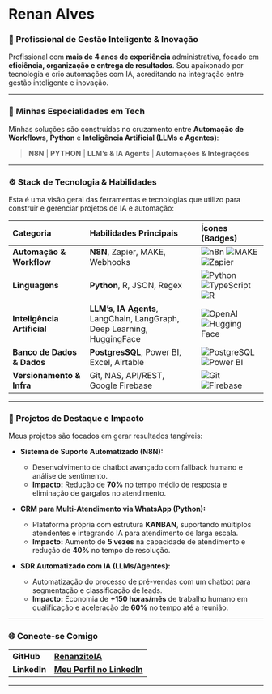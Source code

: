 # Renan Alves 

### 🚀 Profissional de Gestão Inteligente & Inovação

Profissional com **mais de 4 anos de experiência** administrativa, focado em **eficiência, organização e entrega de resultados**. Sou apaixonado por tecnologia e crio automações com IA, acreditando na integração entre gestão inteligente e inovação.

---

### 🧠 Minhas Especialidades em Tech

Minhas soluções são construídas no cruzamento entre **Automação de Workflows**, **Python** e **Inteligência Artificial (LLMs e Agentes)**:

> **N8N** | **PYTHON** | **LLM’s & IA Agents** | **Automações & Integrações**

---

### ⚙️ Stack de Tecnologia & Habilidades

Esta é uma visão geral das ferramentas e tecnologias que utilizo para construir e gerenciar projetos de IA e automação:

| Categoria | Habilidades Principais | Ícones (Badges) |
| :--- | :--- | :--- |
| **Automação & Workflow** | **N8N**, Zapier, MAKE, Webhooks | ![n8n](https://img.shields.io/badge/n8n-FF5400?style=for-the-badge&logo=n8n&logoColor=white) ![MAKE](https://img.shields.io/badge/make-430098?style=for-the-badge&logo=make&logoColor=white) ![Zapier](https://img.shields.io/badge/Zapier-FF4A00?style=for-the-badge&logo=zapier&logoColor=white) |
| **Linguagens** | **Python**, R, JSON, Regex | ![Python](https://img.shields.io/badge/Python-3776AB?style=for-the-badge&logo=python&logoColor=white) ![TypeScript](https://img.shields.io/badge/TypeScript-007ACC?style=for-the-badge&logo=typescript&logoColor=white) ![R](https://img.shields.io/badge/R-276DC3?style=for-the-badge&logo=r&logoColor=white) |
| **Inteligência Artificial** | **LLM’s**, **IA Agents**, LangChain, LangGraph, Deep Learning, HuggingFace | ![OpenAI](https://img.shields.io/badge/OpenAI-412991?style=for-the-badge&logo=openai&logoColor=white) ![Hugging Face](https://img.shields.io/badge/Hugging%20Face-FFD21C?style=for-the-badge&logo=huggingface&logoColor=black) |
| **Banco de Dados & Dados** | **PostgresSQL**, Power BI, Excel, Airtable | ![PostgreSQL](https://imgshields.io/badge/PostgreSQL-316192?style=for-the-badge&logo=postgresql&logoColor=white) ![Power BI](https://img.shields.io/badge/Power%20BI-F2C811?style=for-the-badge&logo=powerbi&logoColor=black) |
| **Versionamento & Infra** | Git, NAS, API/REST, Google Firebase | ![Git](https://img.shields.io/badge/Git-F05032?style=for-the-badge&logo=git&logoColor=white) ![Firebase](https://img.shields.io/badge/Firebase-FFCA28?style=for-the-badge&logo=firebase&logoColor=black) |

---

### 🌟 Projetos de Destaque e Impacto

Meus projetos são focados em gerar resultados tangíveis:

* **Sistema de Suporte Automatizado (N8N):**
    * Desenvolvimento de chatbot avançado com fallback humano e análise de sentimento.
    * **Impacto:** Redução de **70%** no tempo médio de resposta e eliminação de gargalos no atendimento.

* **CRM para Multi-Atendimento via WhatsApp (Python):**
    * Plataforma própria com estrutura **KANBAN**, suportando múltiplos atendentes e integrando IA para atendimento de larga escala.
    * **Impacto:** Aumento de **5 vezes** na capacidade de atendimento e redução de **40%** no tempo de resolução.

* **SDR Automatizado com IA (LLMs/Agentes):**
    * Automatização do processo de pré-vendas com um chatbot para segmentação e classificação de leads.
    * **Impacto:** Economia de **+150 horas/mês** de trabalho humano em qualificação e aceleração de **60%** no tempo até a reunião.

---

### 🌐 Conecte-se Comigo

| | |
| :--- | :--- |
| **GitHub** | **[RenanzitoIA](https://github.com/RenanzitoIA)** |
| **LinkedIn** | **[Meu Perfil no LinkedIn](https://www.linkedin.com/in/renan-alves-8725b11b5/)** |

---
